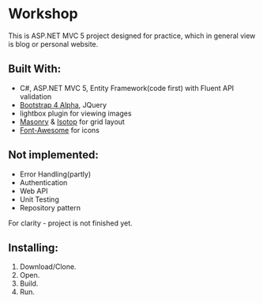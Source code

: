 # Workshop

This is ASP.NET MVC 5 project designed for practice, which in general view is blog or personal website.

## Built With:
- C#, ASP.NET MVC 5, Entity Framework(code first) with Fluent API validation
- [Bootstrap 4 Alpha](https://v4-alpha.getbootstrap.com/), JQuery
- lightbox plugin for viewing images
- [Masonry](https://masonry.desandro.com/) & [Isotop](https://isotope.metafizzy.co/) for grid layout
- [Font-Awesome](http://fontawesome.io/) for icons
[]()

## Not implemented:
- Error Handling(partly)
- Authentication
- Web API
- Unit Testing
- Repository pattern

For clarity - project is not finished yet.

## Installing:
1. Download/Clone.
2. Open.
3. Build.
4. Run.
